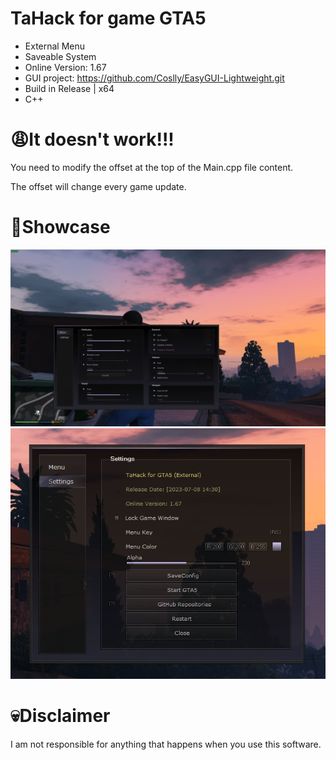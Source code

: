# TaHack for game GTA5
- External Menu
- Saveable System
- Online Version: 1.67
- GUI project: https://github.com/Coslly/EasyGUI-Lightweight.git
- Build in Release | x64
- C++
# 😩It doesn't work!!!
You need to modify the offset at the top of the Main.cpp file content.

The offset will change every game update.
# 🤩Showcase
![image](https://github.com/Coslly/TaHack/blob/main/ShowImage1.png?raw=true)
![image](https://github.com/Coslly/TaHack/blob/main/ShowImage2.png?raw=true)
# 💀Disclaimer
I am not responsible for anything that happens when you use this software.
